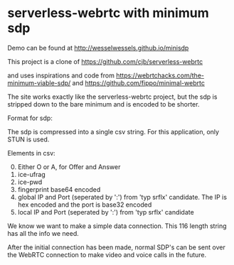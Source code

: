 serverless-webrtc with minimum sdp
==================================

Demo can be found at http://wesselwessels.github.io/minisdp

This project is a clone of https://github.com/cjb/serverless-webrtc

and uses inspirations and code from https://webrtchacks.com/the-minimum-viable-sdp/ 
and https://github.com/fippo/minimal-webrtc

The site works exactly like the serverless-webrtc project, but the sdp is stripped down to the bare minimum and is encoded to be  shorter.

Format for sdp:

The sdp is compressed into a single csv string. For this application, only STUN is used.

Elements in csv:

0) Either O or A, for Offer and Answer
1) ice-ufrag
2) ice-pwd
3) fingerprint base64 encoded 
4) global IP and Port (seperated by ':') from 'typ srflx' candidate. The IP is hex encoded and the port is base32 encoded
5) local IP and Port (seperated by ':') from 'typ srflx' candidate

We know we want to make a simple data connection. This 116 length string has all the info we need.

After the initial connection has been made, normal SDP's can be sent over the WebRTC connection to make video and voice calls in the future.




